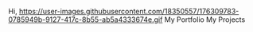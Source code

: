 Hi, https://user-images.githubusercontent.com/18350557/176309783-0785949b-9127-417c-8b55-ab5a4333674e.gif
My Portfolio 
My Projects
